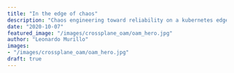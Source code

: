 ```yaml
---
title: "In the edge of chaos"
description: "Chaos engineering toward reliability on a kubernetes edge"
date: "2020-10-07"
featured_image: "/images/crossplane_oam/oam_hero.jpg"
author: "Leonardo Murillo"
images:
- "/images/crossplane_oam/oam_hero.jpg"
draft: true
---
```

